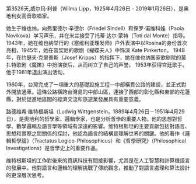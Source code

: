 第3526天,威尔玛·利普（Wilma Lipp，1925年4月26日 - 2019年1月26日），是奥地利女高音歌唱家。

她生于维也纳，向弗里德尔·辛德尔（Friedel Sindell）和保罗·诺维科娃（Paola Novikova）学习声乐，并在米兰接受了托蒂·达尔·蒙特（Toti dal Monte）指导。 1943年，她在维也纳举行的《塞维利亚理发师》户外表演中以Rosina的身份首次亮相，1945年，她在普契尼的歌剧《蝴蝶夫人》中饰演 Kate Pinkerton。 1948年，在约瑟夫·克里普斯（Josef Kripps）的指挥下，她在维也纳国家歌剧院的莫扎特歌剧《魔笛》中扮演夜后，从而树立了自己的声誉。 1953年获得宫廷歌手。他于1981年退出演出活动， 


1960年，台灣完成了一項重大的基礎設施工程—中部橫貫公路的建設，並正式對外開放通車。這條公路橫跨台灣島的中部山區，連接了西部的彰化縣和東部的花蓮縣，對於促進地區間的經濟交流和旅遊業發展具有重要意義。 

路德维希·维特根斯坦（Ludwig Wittgenstein，1889年4月26日－1951年4月29日），是奧地利的哲學家、邏輯學家，也是分析哲學的重要人物。他的思想對哲學、數學邏輯及語言學等領域有深遠的影響。维特根斯坦的主要貢獻包括對語言、思想和實際之間關係的探討，他認為語言的結構是理解世界的關鍵。他的著作《邏輯哲學論》（Tractatus Logico-Philosophicus）和《哲學研究》（Philosophical Investigations）是哲學史上的重要作品。

维特根斯坦的工作對後來的資訊科技有間接影響，尤其是在人工智慧和計算機語言的發展中。他對語言和邏輯的理解挑戰了傳統觀念，推動了對語言處理和算法設計的更深層次思考。